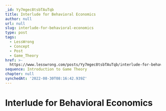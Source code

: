 ```yaml
---
_id: Yy7mgec8tsbTAuTqb
title: Interlude for Behavioral Economics
author: null
url: null
slug: interlude-for-behavioral-economics
type: post
tags:
  - LessWrong
  - Concept
  - Post
  - Game_Theory
href: >-
  https://www.lesswrong.com/posts/Yy7mgec8tsbTAuTqb/interlude-for-behavioral-economics
sequence: Introduction to Game Theory
chapter: null
synchedAt: '2022-08-30T08:16:42.939Z'
---
```

# Interlude for Behavioral Economics

